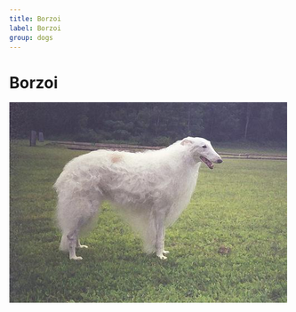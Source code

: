 ```yaml
---
title: Borzoi
label: Borzoi
group: dogs
---
```


# Borzoi

![Borzoi](/assets/images/borzoi/image.jpg "Borzoi")